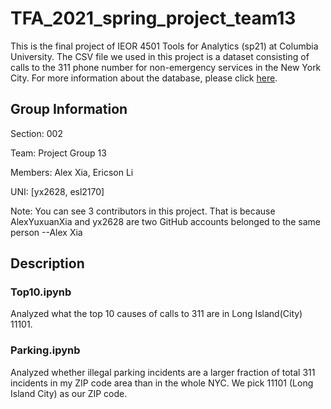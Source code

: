 # TFA_2021_spring_project_team13

This is the final project of IEOR 4501 Tools for Analytics (sp21) at Columbia University. The CSV file we used in this project is a dataset consisting of calls to the 311 phone number for non-emergency services in the New York City. For more information about the database, please click [here](https://www.ny.gov/agencies/nyc-311).

## Group Information
Section: 002

Team: Project Group 13

Members: Alex Xia, Ericson Li

UNI: [yx2628, esl2170]

Note: You can see 3 contributors in this project. That is because AlexYuxuanXia and yx2628 are two GitHub accounts belonged to the same person --Alex Xia

## Description
### Top10.ipynb
Analyzed what the top 10 causes of calls to 311 are in Long Island(City) 11101.

### Parking.ipynb
Analyzed whether illegal parking incidents are a larger fraction of total 311 incidents in my ZIP code area than in the whole NYC. We pick 11101 (Long Island City) as our ZIP code.
